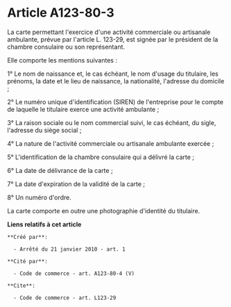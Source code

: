 # Article A123-80-3

La carte permettant l'exercice d'une activité commerciale ou artisanale ambulante, prévue par l'article L. 123-29, est signée
par le président de la chambre consulaire ou son représentant. 

Elle comporte les mentions suivantes : 

1° Le nom de naissance et, le cas échéant, le nom d'usage du titulaire, les prénoms, la date et le lieu de naissance, la
nationalité, l'adresse du domicile ; 

2° Le numéro unique d'identification (SIREN) de l'entreprise pour le compte de laquelle le titulaire exerce une activité
ambulante ; 

3° La raison sociale ou le nom commercial suivi, le cas échéant, du sigle, l'adresse du siège social ; 

4° La nature de l'activité commerciale ou artisanale ambulante exercée ; 

5° L'identification de la chambre consulaire qui a délivré la carte ; 

6° La date de délivrance de la carte ; 

7° La date d'expiration de la validité de la carte ; 

8° Un numéro d'ordre. 

La carte comporte en outre une photographie d'identité du titulaire.

**Liens relatifs à cet article**

	**Créé par**:

	  - Arrêté du 21 janvier 2010 - art. 1

	**Cité par**:

	  - Code de commerce - art. A123-80-4 (V)

	**Cite**:

	  - Code de commerce - art. L123-29
